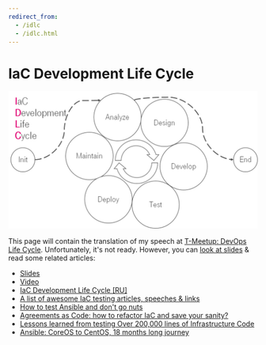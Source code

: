 ```yaml
---
redirect_from:
  - /idlc
  - /idlc.html
---
```


# IaC Development Life Cycle

![intro](assets/idlc.png?raw=true)

This page will contain the translation of my speech at [T-Meetup: DevOps Life Cycle](http://devopsconf.io/2021/dt-meetup). Unfortunately, it's not ready. However, you can [look at slides](https://cloud.mail.ru/public/oG2P/TrHx9XToU) & read some related articles:

* [Slides](https://cloud.mail.ru/public/oG2P/TrHx9XToU)
* [Video](https://youtu.be/FZ2LpiUNopU?t=6511)
* [IaC Development Life Cycle [RU]](idlc-ru.md)
* [A list of awesome IaC testing articles, speeches & links](https://github.com/ultral/awesome-iac-testing)
* [How to test Ansible and don't go nuts](ansible-testing-en.md)
* [Agreements as Code: how to refactor IaC and save your sanity?](aac-en.md)
* [Lessons learned from testing Over 200,000 lines of Infrastructure Code](200k-iac-en.md)
* [Ansible: CoreOS to CentOS, 18 months long journey](coreos2centos-en.md)
